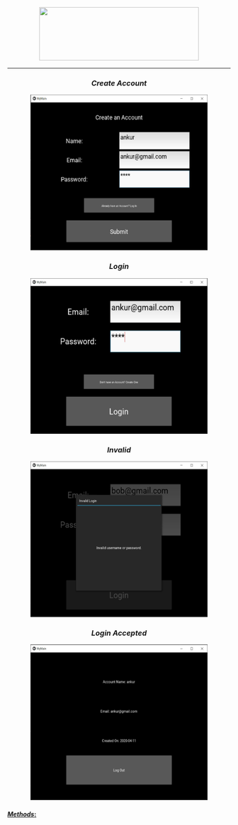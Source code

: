 <p align="center"><img width="360" height="120" src="https://bradfortner.files.wordpress.com/2017/09/kivy.jpg?w=584"</p>

---

### <div align="center">_Create Account_  
<p align="center"><img width="400" height="350" src="https://github.com/ankur715/GUI/blob/master/Kivy/imgs/ankur%20create.JPG"</p>
  

### <div align="center">_Login_    
<p align="center"><img width="400" height="350" src="https://github.com/ankur715/GUI/blob/master/Kivy/imgs/ankur%20login.JPG"</p>


### <div align="center">_Invalid_  
<p align="center"><img width="400" height="350" src="https://github.com/ankur715/GUI/blob/master/Kivy/imgs/invalid.JPG"</p>


### <div align="center">_Login Accepted_  
<p align="center"><img width="400" height="350" src="https://github.com/ankur715/GUI/blob/master/Kivy/imgs/ankur%20logincorrect.JPG"</p>


#### [_Methods_:](https://github.com/ankur715/GUI/tree/master/Kivy/main)
